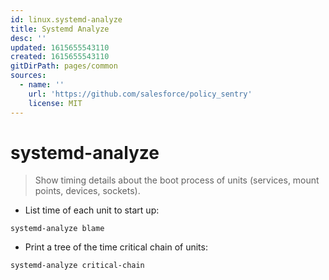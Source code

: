 ```yaml
---
id: linux.systemd-analyze
title: Systemd Analyze
desc: ''
updated: 1615655543110
created: 1615655543110
gitDirPath: pages/common
sources:
  - name: ''
    url: 'https://github.com/salesforce/policy_sentry'
    license: MIT
---
```

# systemd-analyze

> Show timing details about the boot process of units (services, mount points, devices, sockets).

- List time of each unit to start up:

`systemd-analyze blame`

- Print a tree of the time critical chain of units:

`systemd-analyze critical-chain`

